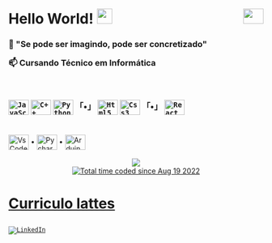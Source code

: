 <div><h1> Hello World!  <img src="https://media.giphy.com/media/hvRJCLFzcasrR4ia7z/giphy.gif" width="30px"/>
<img align="right" height="30" width="40" src="https://cdn.jsdelivr.net/gh/devicons/devicon/icons/windows8/windows8-original.svg"></img>
</h1></div>

<div><h3>
<p>💬 "Se pode ser imagindo, pode ser concretizado"</p>
<p>📫 Cursando Técnico em Informática</p>
</br>

<div></br>
<code><img align="center" alt="JavaScript" height="30" width="40" src="https://cdn.jsdelivr.net/gh/devicons/devicon/icons/javascript/javascript-original.svg"/></code>
<!--<code><img align="center" alt="C" height="30" width="40" src="https://cdn.jsdelivr.net/gh/devicons/devicon/icons/c/c-original.svg"></code>-->
<code><img align="center" alt="C++" height="30" width="40" src="https://cdn.jsdelivr.net/gh/devicons/devicon/icons/cplusplus/cplusplus-original.svg"/></code>
<code><img align="center" alt="Python" height="30" width="40" src="https://cdn.jsdelivr.net/gh/devicons/devicon/icons/python/python-original.svg"></img></code>
 「•」
<code><img align="center" alt="Html5" height="30" width="40" src="https://cdn.jsdelivr.net/gh/devicons/devicon/icons/html5/html5-original.svg"/></code>
<code><img align="center" alt="Css3" height="30" width="40" src="https://cdn.jsdelivr.net/gh/devicons/devicon/icons/css3/css3-original.svg"/></code>
 「•」
<code><img align="center" alt="React" height="30" width="40" src="https://cdn.jsdelivr.net/gh/devicons/devicon@latest/icons/react/react-original.svg"/></code>
</div>

#

<div>
<img align="center" alt="VsCode" height="30" width="40" src="https://cdn.jsdelivr.net/gh/devicons/devicon/icons/vscode/vscode-original.svg"></img> •
<img align="center" alt="Pycharm" height="30" width="40" src="https://cdn.jsdelivr.net/gh/devicons/devicon/icons/pycharm/pycharm-original.svg"></img> •
<img align="center" alt="ArduinoIDE" height="30" width="40" src="https://cdn.jsdelivr.net/gh/devicons/devicon/icons/arduino/arduino-original.svg"></img>
</div> </br>

<div align="center">
  <img src="https://github-readme-stats.vercel.app/api/wakatime?username=dornelesfernando" /></br>
 
  <a href="https://wakatime.com/@baef9f39-b902-46fe-8782-24dcaee377e9">
   <img src="https://wakatime.com/badge/user/baef9f39-b902-46fe-8782-24dcaee377e9.svg" alt="Total time coded since Aug 19 2022" />
  </a>
</div>

<h1>

[Curriculo lattes](http://lattes.cnpq.br/0532418852427960)
</h1>

<code>[![LinkedIn](https://img.shields.io/badge/LinkedIn-0077B5?style=for-the-badge&logo=linkedin&logoColor=white)](https://www.linkedin.com/in/fernandodorneles)</code>
